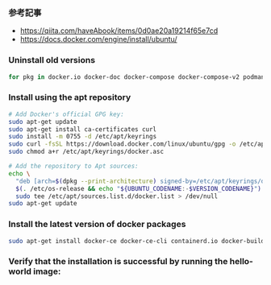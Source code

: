 
### 参考記事

 - https://qiita.com/haveAbook/items/0d0ae20a19214f65e7cd
 - https://docs.docker.com/engine/install/ubuntu/


### Uninstall old versions

```bash
for pkg in docker.io docker-doc docker-compose docker-compose-v2 podman-docker containerd runc; do sudo apt-get remove $pkg; done
```


### Install using the apt repository

```bash
# Add Docker's official GPG key:
sudo apt-get update
sudo apt-get install ca-certificates curl
sudo install -m 0755 -d /etc/apt/keyrings
sudo curl -fsSL https://download.docker.com/linux/ubuntu/gpg -o /etc/apt/keyrings/docker.asc
sudo chmod a+r /etc/apt/keyrings/docker.asc

# Add the repository to Apt sources:
echo \
  "deb [arch=$(dpkg --print-architecture) signed-by=/etc/apt/keyrings/docker.asc] https://download.docker.com/linux/ubuntu \
  $(. /etc/os-release && echo "${UBUNTU_CODENAME:-$VERSION_CODENAME}") stable" | \
  sudo tee /etc/apt/sources.list.d/docker.list > /dev/null
sudo apt-get update
```

### Install the latest version of docker packages

```bash
sudo apt-get install docker-ce docker-ce-cli containerd.io docker-buildx-plugin docker-compose-plugin
```

### Verify that the installation is successful by running the hello-world image:
